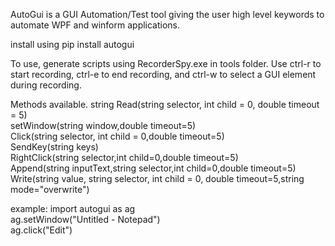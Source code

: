 AutoGui is a GUI Automation/Test tool giving the user high level keywords to automate WPF and winform applications.

install using pip install autogui

To use, generate scripts using RecorderSpy.exe in tools folder. Use ctrl-r to start recording, ctrl-e to end recording, and ctrl-w to select a GUI element during recording.

Methods available.
	string Read(string selector, int child = 0, double timeout = 5)  
	setWindow(string window,double timeout=5)  
	Click(string selector, int child = 0,double timeout=5)  
	SendKey(string keys)  
	RightClick(string selector,int child=0,double timeout=5)  
	Append(string inputText,string selector,int child=0,double timeout=5)  
	Write(string value, string selector, int child = 0, double timeout=5,string mode="overwrite")  
	

example:
	import autogui as ag  
	ag.setWindow("Untitled - Notepad")  
	ag.click("Edit")
	
